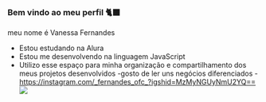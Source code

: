### Bem vindo ao meu perfil 🐈‍⬛

meu nome é Vanessa Fernandes

- Estou estudando na Alura
- Estou me desenvolvendo na linguagem JavaScript
- Utilizo esse espaço para minha organização e compartilhamento dos meus projetos desenvolvidos
-gosto de ler uns negócios diferenciados 
-https://instagram.com/_fernandes_ofc_?igshid=MzMyNGUyNmU2YQ==
![](https://media.tenor.com/msa2F_fEUewAAAAC/kenjaku.gif)  

